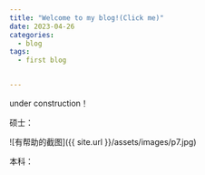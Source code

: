 ```yaml
---
title: "Welcome to my blog!(Click me)"
date: 2023-04-26
categories:
  - blog
tags:
  - first blog


---
```


under construction！


硕士：

![有帮助的截图]({{ site.url }}/assets/images/p7.jpg)

本科：

<img src="{{ github.com/bot-zz/bot-zz.github.io/blob/master/ }}{{ site.baseurl }}/assets/images/pic6.jpg" alt="">


